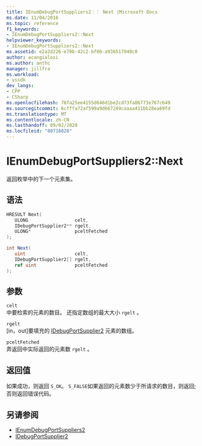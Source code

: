 ```yaml
---
title: IEnumDebugPortSuppliers2：： Next |Microsoft Docs
ms.date: 11/04/2016
ms.topic: reference
f1_keywords:
- IEnumDebugPortSuppliers2::Next
helpviewer_keywords:
- IEnumDebugPortSuppliers2::Next
ms.assetid: e2a2d226-e70b-42c2-bf00-a936517940c8
author: acangialosi
ms.author: anthc
manager: jillfra
ms.workload:
- vssdk
dev_langs:
- CPP
- CSharp
ms.openlocfilehash: 78fa25ee4155d646d1be2cd73fa86773e767c649
ms.sourcegitcommit: 6cfffa72af599a9d667249caaaa411bb28ea69fd
ms.translationtype: MT
ms.contentlocale: zh-CN
ms.lasthandoff: 09/02/2020
ms.locfileid: "80716020"
---
```

# <a name="ienumdebugportsuppliers2next"></a>IEnumDebugPortSuppliers2::Next
返回枚举中的下一个元素集。

## <a name="syntax"></a>语法

```cpp
HRESULT Next(
   ULONG                 celt,
   IDebugPortSupplier2** rgelt,
   ULONG*                pceltFetched
);
```

```csharp
int Next(
   uint                  celt,
   IDebugPortSupplier2[] rgelt,
   ref uint              pceltFetched
);
```

## <a name="parameters"></a>参数
`celt`\
中要检索的元素的数目。 还指定数组的最大大小 `rgelt` 。

`rgelt`\
[in，out]要填充的 [IDebugPortSupplier2](../../../extensibility/debugger/reference/idebugportsupplier2.md) 元素的数组。

`pceltFetched`\
弄返回中实际返回的元素数 `rgelt` 。

## <a name="return-value"></a>返回值
 如果成功，则返回 `S_OK`。 `S_FALSE`如果返回的元素数少于所请求的数目，则返回; 否则返回错误代码。

## <a name="see-also"></a>另请参阅
- [IEnumDebugPortSuppliers2](../../../extensibility/debugger/reference/ienumdebugportsuppliers2.md)
- [IDebugPortSupplier2](../../../extensibility/debugger/reference/idebugportsupplier2.md)
